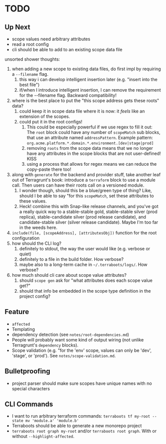 # TODO

## Up Next

- scope values need arbitrary attributes
- read a root config
- cli should be able to add to an existing scope data file

unsorted shower thoughts:

1. when adding a new scope to existing data files, do first impl by requiring a
   `--filename` flag.
   1. this way i can develop intelligent insertion later (e.g. "insert into the
      best file")
   2. if/when I introduce intelligent insertion, I can remove the requirement
      for the --filename flag. Backward compatibility!
2. where is the best place to put the "this scope address gets these roots"
   data?
   1. could keep it in scope data file where it is now: it *feels* like an
      extension of the scopes.
   2. could put it in the root configs!
      1. This could be especially powerful if we use regex to fill it out:
         The `root` block could have any number of `scopeMatch` sub blocks,
         that use an attribute named `addressPattern`. Example pattern:
         `org.acme.platform.*.domain.*.environment.[dev|stage|prod]`
      2. removing `roots` from the scope data means that we no longer have any
         attributes in the scope blocks that are not user-defined! KISS
      3. using a process that allows for regex means we can reduce the
         copy-paste there too!
3. along with `generate` for the backend and provider stuff, take another leaf
   out of Terragrunt's book: introduce a `terraform` block to use a module call.
   Then users can have their roots call on a versioned module.
   1. I wonder though, should this be a blue/green type of thing?
      Like, should I be able to say "for this `scopeMatch`, set these attributes
      to these values.
   2. Heck! combine this with Snap-like release channels, and you've got a
      really quick way to a stable-stable gold, stable-stable silver (prod
      replica), stable-candidate silver (prod release candidate), and
      candidate-stable silver (silver release candidate). Maybe I'm too far in
      the weeds here.
4. `include(file, [scopeAddress], [attributesObj])` function for the root
   configuration
5. how should the CLI log?
   1. definitely to stdout, the way the user would like (e.g. verbose or quiet)
   2. definitely to a file in the build folder. How verbose?
   3. maybe also to a long-term cache in `~/.terraboots/logs/`. How verbose?
6. how much should cli care about scope value attributes?
   1. should `scope gen` ask for "what attributes does each scope value get?"
   2. should that info be embedded in the scope type definition in the project
      config?

## Feature

- `affected`
- Templating
- dependency detection (see `notes/root-dependencies.md`)
- People will probably want some kind of output wiring (not unlike Terragrunt's
  `dependency` blocks).
- Scope validation (e.g. "for the 'env' scope, values can only be 'dev',
  'stage', or 'prod'). See `notes/scope-validation.md`.

## Bulletproofing

- project parser should make sure scopes have unique names with no special
  characters

## CLI Commands

- I want to run arbitrary terraform commands:
  `terraboots tf my-root -- state mv 'module.a' 'module.b'`
- Terraboots should be able to generate a new monorepo project
- `terraboots root graph my-root` and/or `terraboots root graph`. With or
  without `--highlight-affected`.

